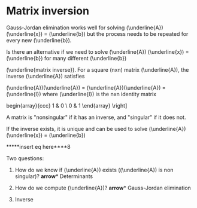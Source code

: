 # Matrix inversion
Gauss-Jordan elimination works well for solving (\underline{A}) (\underline{x}) = (\underline{b}) but the process needs to be repeated for every new (\underline{b}).

Is there an alternative if we need to solve (\underline{A}) (\underline{x}) = (\underline{b}) for many different (\underline{b})

(\underline{matrix inverse}). For a square (nxn) matrix (\underline{A}), the inverse (\underline{A}) satisfies

(\underline{A})(\underline{A}) = (\underline{A})(\underline{A}) = (\underline{I}) where (\underline{I}) is the nxn identity matrix 

begin{array}{ccc}
1 & 0 \\
0 & 1
\end{array}
\right]

A matrix is "nonsingular" if it has an inverse, and "singular" if it does not.

If the inverse exists, it is unique and can be used to solve (\underline{A}) (\underline{x}) = (\underline{b})

*****insert eq here****8





Two questions:
1. How do we know if (\underline{A}) exists ((\underline{A}) is non singular)?
****arrow***** Determinants

2. How do we compute (\underline{A})?
****arrow***** Gauss-Jordan elimination




2. Inverse